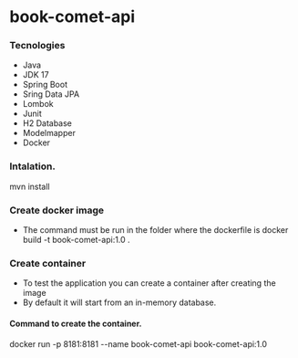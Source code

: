 # book-comet-api


### Tecnologies
- Java
- JDK 17
- Spring Boot
- Sring Data JPA
- Lombok
- Junit
- H2 Database
- Modelmapper
- Docker


### Intalation.
mvn install 

### Create docker image
- The command must be run in the folder where the dockerfile is
docker build  -t book-comet-api:1.0 .



### Create container 
- To test the application you can create a container after creating the image
- By default it will start from an in-memory database.
#### Command to create the container.
docker run -p 8181:8181 --name book-comet-api book-comet-api:1.0


